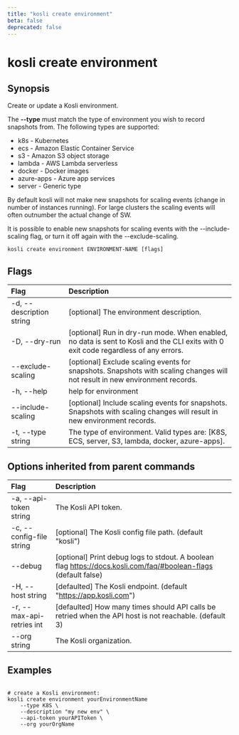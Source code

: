 ```yaml
---
title: "kosli create environment"
beta: false
deprecated: false
---
```


# kosli create environment

## Synopsis

Create or update a Kosli environment.

The **--type** must match the type of environment you wish to record snapshots from.
The following types are supported:
  - k8s        - Kubernetes
  - ecs        - Amazon Elastic Container Service
  - s3         - Amazon S3 object storage
  - lambda     - AWS Lambda serverless
  - docker     - Docker images
  - azure-apps - Azure app services
  - server     - Generic type

By default kosli will not make new snapshots for scaling events (change in number of instances running).
For large clusters the scaling events will often outnumber the actual change of SW.

It is possible to enable new snapshots for scaling events with the --include-scaling flag, or turn
it off again with the --exclude-scaling.


```shell
kosli create environment ENVIRONMENT-NAME [flags]
```

## Flags
| Flag | Description |
| :--- | :--- |
|    -d, --description string  |  [optional] The environment description.  |
|    -D, --dry-run  |  [optional] Run in dry-run mode. When enabled, no data is sent to Kosli and the CLI exits with 0 exit code regardless of any errors.  |
|        --exclude-scaling  |  [optional] Exclude scaling events for snapshots. Snapshots with scaling changes will not result in new environment records.  |
|    -h, --help  |  help for environment  |
|        --include-scaling  |  [optional] Include scaling events for snapshots. Snapshots with scaling changes will result in new environment records.  |
|    -t, --type string  |  The type of environment. Valid types are: [K8S, ECS, server, S3, lambda, docker, azure-apps].  |


## Options inherited from parent commands
| Flag | Description |
| :--- | :--- |
|    -a, --api-token string  |  The Kosli API token.  |
|    -c, --config-file string  |  [optional] The Kosli config file path. (default "kosli")  |
|        --debug  |  [optional] Print debug logs to stdout. A boolean flag https://docs.kosli.com/faq/#boolean-flags (default false)  |
|    -H, --host string  |  [defaulted] The Kosli endpoint. (default "https://app.kosli.com")  |
|    -r, --max-api-retries int  |  [defaulted] How many times should API calls be retried when the API host is not reachable. (default 3)  |
|        --org string  |  The Kosli organization.  |


## Examples

```shell

# create a Kosli environment:
kosli create environment yourEnvironmentName
	--type K8S \
	--description "my new env" \
	--api-token yourAPIToken \
	--org yourOrgName 

```

